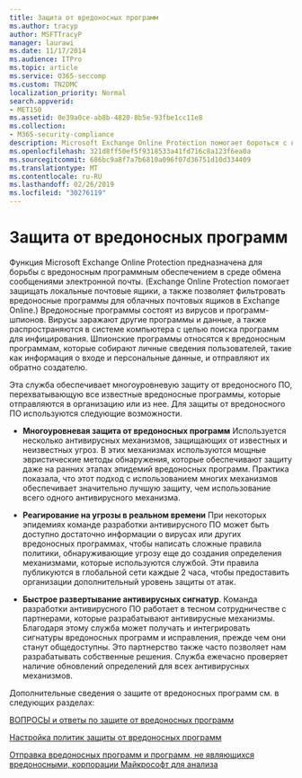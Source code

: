 ```yaml
---
title: Защита от вредоносных программ
ms.author: tracyp
author: MSFTTracyP
manager: laurawi
ms.date: 11/17/2014
ms.audience: ITPro
ms.topic: article
ms.service: O365-seccomp
ms.custom: TN2DMC
localization_priority: Normal
search.appverid:
- MET150
ms.assetid: 0e39a0ce-ab8b-4820-8b5e-93fbe1cc11e8
ms.collection:
- M365-security-compliance
description: Microsoft Exchange Online Protection помогает бороться с вредоносными программами в среде обмена сообщениями электронной почты. Вредоносные программы состоят из вирусов и программ-шпионов. Вирусы заражают другие программы и данные, и они размещаются на компьютере для заражения программами. Шпионские программы относятся к вредоносным программам, которые собирают персональные данные, например данные для входа и персональные данные, и отправляют их автору.
ms.openlocfilehash: 321d8ff50ef5f9318533a41fd716c8a123f6ea0a
ms.sourcegitcommit: 686bc9a8f7a7b6810a096f07d36751d10d334409
ms.translationtype: MT
ms.contentlocale: ru-RU
ms.lasthandoff: 02/26/2019
ms.locfileid: "30276119"
---
```

# <a name="anti-malware-protection"></a>Защита от вредоносных программ

Функция Microsoft Exchange Online Protection предназначена для борьбы с вредоносным программным обеспечением в среде обмена сообщениями электронной почты. (Exchange Online Protection помогает защищать локальные почтовые ящики, а также позволяет фильтровать вредоносные программы для облачных почтовых ящиков в Exchange Online.) Вредоносные программы состоят из вирусов и программ-шпионов. Вирусы заражают другие программы и данные, а также распространяются в системе компьютера с целью поиска программ для инфицирования. Шпионские программы относятся к вредоносным программам, которые собирают личные сведения пользователей, такие как информация о входе и персональные данные, и отправляют их обратно создателю. 
  
Эта служба обеспечивает многоуровневую защиту от вредоносного ПО, перехватывающую все известные вредоносные программы, которые отправляются в организацию или из нее. Для защиты от вредоносного ПО используются следующие возможности.
  
- **Многоуровневая защита от вредоносных программ** Используется несколько антивирусных механизмов, защищающих от известных и неизвестных угроз. В этих механизмах используются мощные эвристические методы обнаружения, которые обеспечивают защиту даже на ранних этапах эпидемий вредоносных программ. Практика показала, что этот подход с использованием многих механизмов обеспечивает значительно лучшую защиту, чем использование всего одного антивирусного механизма. 
    
- **Реагирование на угрозы в реальном времени** При некоторых эпидемиях команде разработки антивирусного ПО может быть доступно достаточно информации о вирусах или других вредоносных программах, чтобы написать сложные правила политики, обнаруживающие угрозу еще до создания определения механизмами, которые используются службой. Эти правила публикуются в глобальной сети каждые 2 часа, чтобы предоставить организации дополнительный уровень защиты от атак. 
    
- **Быстрое развертывание антивирусных сигнатур**. Команда разработки антивирусного ПО работает в тесном сотрудничестве с партнерами, которые разрабатывают антивирусные механизмы. Благодаря этому служба может получать и интегрировать сигнатуры вредоносных программ и исправления, прежде чем они станут общедоступны. Это партнерство также часто позволяет нам разрабатывать собственные решения. Служба ежечасно проверяет наличие обновлений определений для всех антивирусных механизмов. 
    
Дополнительные сведения о защите от вредоносных программ см. в следующих разделах: 
  
[ВОПРОСЫ и ответы по защите от вредоносных программ](anti-malware-protection-faq-eop.md)
  
[Настройка политик защиты от вредоносных программ](configure-anti-malware-policies.md)
  
[Отправка вредоносных программ и программ, не являющихся вредоносными, корпорации Майкрософт для анализа](submitting-malware-and-non-malware-to-microsoft-for-analysis.md)
  

